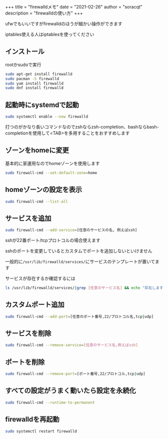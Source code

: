 +++
title = "firewalldメモ"
date = "2021-02-26"
author = "soracqt"
description = "firewalldの使い方"
+++

ufwでもいいですがfirewalldのほうが細かい操作ができます  

iptables使える人はiptablesを使ってください

## インストール  

rootかsudoで実行

```bash
sudo apt-get install firewalld
sudo pacman -S firewalld
sudo yum install firewalld
sudo dnf install firewalld
```
 
## 起動時にsystemdで起動

```bash
sudo systemctl enable --now firewalld
```

打つのがかなり長いコマンドなのでzshならzsh-completion、bashならbash-completionを使用して<TAB\>を多用することをおすすめします

## ゾーンをhomeに変更

基本的に家運用なのでhomeゾーンを使用します

```bash
sudo firewall-cmd --set-default-zone=home
```

## homeゾーンの設定を表示

```bash
sudo firewall-cmd --list-all
```

## サービスを追加

```bash
sudo firewall-cmd --add-service=[任意のサービスの名, 例えばssh]
```

sshが22番ポート/tcpプロトコルの場合使えます

sshのポートを変更しているとカスタムでポートを追加しないといけません  

一般的に`/usr/lib/firewalld/services/`にサービスのテンプレートが置いてます

サービスが存在するか確認するには

```bash
ls /usr/lib/firewalld/services/|grep [任意のサービス名] && echo "存在します"
```

## カスタムポート追加

```bash
sudo firewall-cmd --add-port=[任意のポート番号,22/プロトコル名,tcp|udp]
```

## サービスを削除

```bash
sudo firewall-cmd --remove-service=[任意のサービス名,例えばssh]
```

## ポートを削除

```bash
sudo firewall-cmd --remove-port=[ポート番号,22/プロトコル,tcp|udp]
```
## すべての設定がうまく動いたら設定を永続化

```bash
sudo firewall-cmd --runtime-to-permanent
```

## firewalldを再起動

```bash
sudo systemctl restart firewalld
```
